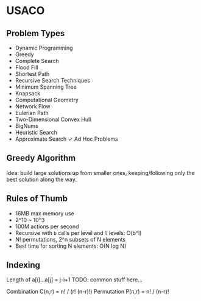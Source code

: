 USACO
=====


Problem Types
-------------

- Dynamic Programming
- Greedy
- Complete Search
- Flood Fill
- Shortest Path
- Recursive Search Techniques
- Minimum Spanning Tree
- Knapsack
- Computational Geometry
- Network Flow
- Eulerian Path
- Two-Dimensional Convex Hull
- BigNums
- Heuristic Search
- Approximate Search
✓ Ad Hoc Problems


Greedy Algorithm
----------------
Idea: build large solutions up from smaller ones, keeping/following only the best solution along the way.


Rules of Thumb
--------------
* 16MB max memory use
* 2^10 ~ 10^3
* 100M actions per second
* Recursive with `b` calls per level and `l` levels: O(b^l)
* N! permutations, 2^n subsets of N elements
* Best time for sorting N elements: O(N log N)





Indexing
--------
Length of a[i]...a[j] = j-i+1
TODO: common stuff here...



Combination C(n,r) = n! / (r! (n-r)!)
Permutation P(n,r) = n! / (n-r)!

